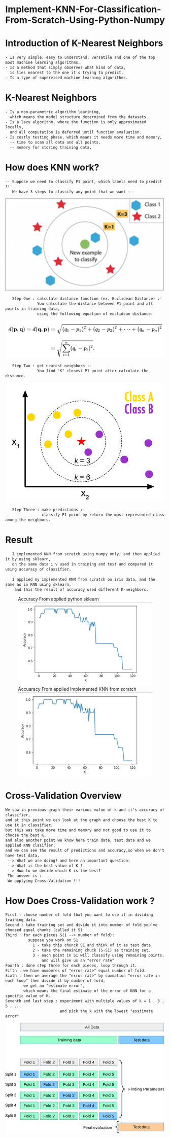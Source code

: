 # Implement-KNN-For-Classification-From-Scratch-Using-Python-Numpy


  # Introduction of K-Nearest Neighbors
    - Is very simple, easy to understand, versatile and one of the top most machine learning algorithms.
    - Is a method that simply observes what kind of data, 
      is lies nearest to the one it's trying to predict.
    - Is a type of supervised machine learning algorithms.
    
  # K-Nearest Neighbors
    - Is a non-parametric algorithm learining, 
      which means the model structure determined from the datasets.
    - Is a lazy algorithm, where the function is only approximated locally,
      and all computation is deferred until function evaluation.
    - Is costly testing phase, which means it needs more time and memory,
      -- time to scan all data and all points.
      -- memory for storing training data.
    
  # How does KNN work?
    -- Suppose we need to classify P1 point, which labels need to predict ?!
       We have 3 steps to classify any point that we want :-
       
 <img src="Img/img3.png" width="500" >

       Step One : calculate distance function (ex. Euclidean Distance) :- 
                  You calculate the distance between P1 point and all points in training data,
                  using the following equation of euclidean distance.
                  
  <img src="Img/img2.png" width="500" >      
  
       Step Two : get nearest neighbors :- 
                  You find "K" closest P1 point after calculate the distance.
                  
  <img src="Img/img1.png" width="500" > 

       Step Three : make predictions :- 
                    classify P1 point by return the most represented class among the neighbors.
                    
                  
  # Result
    
       I implemented KNN from scratch using numpy only, and then applied it by using sklearn, 
       on the same data i'v used in training and test and compared it using accuracy of classifier.
       
       I applied my implemented KNN from scratch on iris data, and the same as in KNN using sklearn,
        and this the result of accuracy used different K-neighbors.
     

<figure>
  <p>
  <figcaption>Accuracy From applied python sklearn</figcaption>
  <img src="/Img/sk.png" title="Accuracy From applied python sklearn"/>
  <figcaption>Accuaracy From applied Implemented KNN from scratch</figcaption>
  <img src="/Img/scrat.png" title="Accuaracy From applied Implemented KNN from scratch"/> 
</p>
</figure>

  # Cross-Validation Overview
    We saw in previous graph their various value of k and it's accuracy of classifier,
    and at this point we can look at the graph and choose the best K to use it in classifier,
    but this was take more time and memory and not good to use it to choose the best K,
    and also another point we know here train data, test data and we applied KNN clasifier, 
    and we can see the result of predictions and accuracy,so when we don't have test data,
     --> What we are doing? and here an important question:
     --> What is the best value of K ?
     --> How to we decide which K is the best?
     The answer is :- 
     We applying Cross-Validation !!!
     
  # How Does Cross-Validation work ?
    First : choose number of fold that you want to use it in dividing training data.
    Second : take training set and divide it into number of fold you've choosed equal chunks (called it S)
    Third : for each pieces S(i --> number of fold): 
              suppose you work on S1
                1 - take this chunck S1 and think of it as test data.
                2 - take the remaining chuck (S-S1) as training set.
                3 - each point in S1 will classify using remaining points,
                    and will give us an "error rate"
    Fourth : done step three for each pieces, loop through it.
    Fifth : we have numberes of "error rate" equal number of fold.
    Sixth : then we average the "error rate" by summation "error rate in each loop" then divide it by number of fold,
            we get an "estimate error",
            which means the final estimate of the error of KNN for a specific value of K.
    Seventh and last step : experiment with multiple values of k = 1 , 3 , 5 , ...
                            and pick the k with the lowest "esstimate error"
                            
 
  <img src="Img/cross.png" width="500" > 
